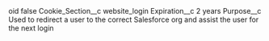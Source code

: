 <?xml version="1.0" encoding="UTF-8"?>
<CustomMetadata xmlns="http://soap.sforce.com/2006/04/metadata" xmlns:xsi="http://www.w3.org/2001/XMLSchema-instance" xmlns:xsd="http://www.w3.org/2001/XMLSchema">
    <label>oid</label>
    <protected>false</protected>
    <values>
        <field>Cookie_Section__c</field>
        <value xsi:type="xsd:string">website_login</value>
    </values>
    <values>
        <field>Expiration__c</field>
        <value xsi:type="xsd:string">2 years</value>
    </values>
    <values>
        <field>Purpose__c</field>
        <value xsi:type="xsd:string">Used to redirect a user to the correct Salesforce org and assist the user for the next login</value>
    </values>
</CustomMetadata>
